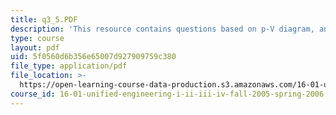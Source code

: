 ```yaml
---
title: q3_5.PDF
description: 'This resource contains questions based on p-V diagram, and class response.'
type: course
layout: pdf
uid: 5f0560d6b356e65007d927909759c380
file_type: application/pdf
file_location: >-
  https://open-learning-course-data-production.s3.amazonaws.com/16-01-unified-engineering-i-ii-iii-iv-fall-2005-spring-2006/5f0560d6b356e65007d927909759c380_q3_5.PDF
course_id: 16-01-unified-engineering-i-ii-iii-iv-fall-2005-spring-2006
---
```


